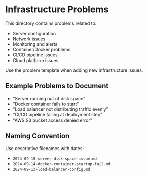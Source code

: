 # Infrastructure Problems

This directory contains problems related to:
- Server configuration
- Network issues
- Monitoring and alerts
- Container/Docker problems
- CI/CD pipeline issues
- Cloud platform issues

Use the problem template when adding new infrastructure issues.

## Example Problems to Document

- "Server running out of disk space"
- "Docker container fails to start" 
- "Load balancer not distributing traffic evenly"
- "CI/CD pipeline failing at deployment step"
- "AWS S3 bucket access denied error"

## Naming Convention

Use descriptive filenames with dates:
- `2024-09-15-server-disk-space-issue.md`
- `2024-09-14-docker-container-startup-fail.md`
- `2024-09-13-load-balancer-config.md`